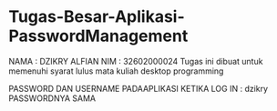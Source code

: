 # Tugas-Besar-Aplikasi-PasswordManagement
NAMA : DZIKRY ALFIAN NIM : 32602000024
Tugas ini dibuat untuk memenuhi syarat lulus mata kuliah desktop programming 

PASSWORD DAN USERNAME PADAAPLIKASI KETIKA LOG IN : dzikry
PASSWORDNYA SAMA

